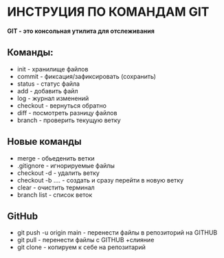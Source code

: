 # ИНСТРУЦИЯ ПО КОМАНДАМ GIT

 **GIT - это консольная утилита для отслеживания**

 ## Команды:

* init - хранилище файлов
* commit - фиксация/зафиксировать (сохранить)
* status - статус файла 
* add - добавить файл
* log - журнал изменений  
* checkout - вернуться обратно
* diff - посмотреть разницу файлов
* branch - проверить текущую ветку

## Новые команды
* merge - обьеденить ветки
* .gitignore - игнорируемые файлы
* checkout -d - удалить ветку 
* checkout -b .... - создать и сразу перейти в новую ветку
* clear - очистить терминал
* branch list - список веток

##  GitHub
* git push -u origin main - перенести файлы в репозиторий на GITHUB 
* git pull - перенести файлы с GITHUB +слияние 
* git clone - копируем к себе на репозитарий



